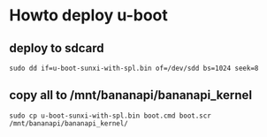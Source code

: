 Howto deploy u-boot
===================

deploy to sdcard
----------------

	sudo dd if=u-boot-sunxi-with-spl.bin of=/dev/sdd bs=1024 seek=8


copy all to /mnt/bananapi/bananapi_kernel
-----------------------------------------

	sudo cp u-boot-sunxi-with-spl.bin boot.cmd boot.scr /mnt/bananapi/bananapi_kernel/
